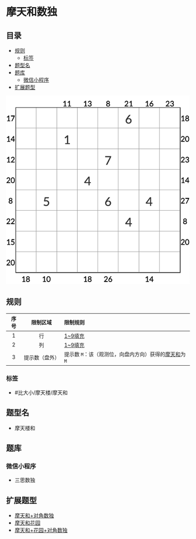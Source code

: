 # 摩天和数独
<!-- START doctoc generated TOC please keep comment here to allow auto update -->
<!-- DON'T EDIT THIS SECTION, INSTEAD RE-RUN doctoc TO UPDATE -->
## 目录

- [规则](#%E8%A7%84%E5%88%99)
  - [标签](#%E6%A0%87%E7%AD%BE)
- [题型名](#%E9%A2%98%E5%9E%8B%E5%90%8D)
- [题库](#%E9%A2%98%E5%BA%93)
  - [微信小程序](#%E5%BE%AE%E4%BF%A1%E5%B0%8F%E7%A8%8B%E5%BA%8F)
- [扩展题型](#%E6%89%A9%E5%B1%95%E9%A2%98%E5%9E%8B)

<!-- END doctoc generated TOC please keep comment here to allow auto update -->

![题](../../../images/sudoku/摩天和数独.png)

## 规则

| 序号  |  限制区域   | 限制规则                              |
|:---:|:-------:|:----------------------------------|
|  1  |    行    | [1~9填充]                           |
|  2  |    列    | [1~9填充]                           |
|  3  | 提示数（盘外） | 提示数 `M`：该（观测位，向盘内方向）获得的[摩天和]为 `M` |

### 标签

- #比大小/摩天楼/摩天和

## 题型名

- 摩天楼和

## 题库

### 微信小程序

- 三思数独

## 扩展题型

- [摩天和+对角数独](../混合类/摩天和+对角数独.md)
- [摩天和花园](../混合类/摩天和花园.md)
- [摩天和+花园+对角数独](../混合类/摩天和+花园+对角数独.md)

[1~9填充]: ../../../rules/rules.md#1to9填充

[摩天和]: ../../../rules/rules.md#摩天和
